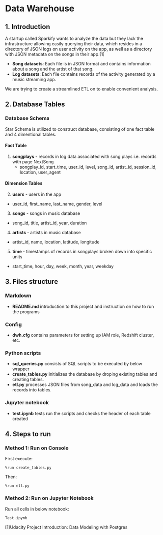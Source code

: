 # Data Warehouse

## 1. Introduction
A startup called Sparkify wants to analyze the data but they lack the infrastructure allowing easily querying their data, which resides in a directory of JSON logs on user activity on the app, as well as a directory with JSON metadata on the songs in their app.[1]

- **Song datasets**: Each file is in JSON format and contains information about a song and the artist of that song.
- **Log datasets**: Each file contains records of the activity generated by a music streaming app.

We are trying to create a streamlined ETL on  to enable convenient analysis.
## 2. Database Tables
### Database Schema
Star Schema is utilized to construct database, consisting of one fact table and 4 dimentional tables.


#### Fact Table
1. **songplays** - records in log data associated with song plays i.e. records with page NextSong
    - songplay_id, start_time, user_id, level, song_id, artist_id, session_id, location, user_agent

#### Dimension Tables
2. **users** - users in the app
- user_id, first_name, last_name, gender, level

3. **songs** - songs in music database
- song_id, title, artist_id, year, duration

4. **artists** - artists in music database
- artist_id, name, location, latitude, longitude

5. **time** - timestamps of records in songplays broken down into specific units
- start_time, hour, day, week, month, year, weekday


## 3. Files structure
### Markdown
- **README.md** introduction to this project and instruction on how to run the programs

### Config
- **dwh.cfg** contains parameters for setting up IAM role, Redshift cluster, etc.

### Python scripts
- **sql_queries.py** consists of SQL scripts to be executed by below wrapper
- **create_tables.py** initializes the database by droping existing tables and creating tables.
- **etl.py** processes JSON files from song_data and log_data and loads the records into tables. 

### Jupyter notebook
- **test.ipynb** tests run the scripts and checks the header of each table created

## 4. Steps to run

### Method 1: Run on Console
First execute:
 ```
%run create_tables.py
```
Then:
 ```
%run etl.py
```
### Method 2: Run on Jupyter Notebook
Run all cells in below notebook:
```
Test.ipynb
```


[1]Udacity Project Introduction: Data Modeling with Postgres

